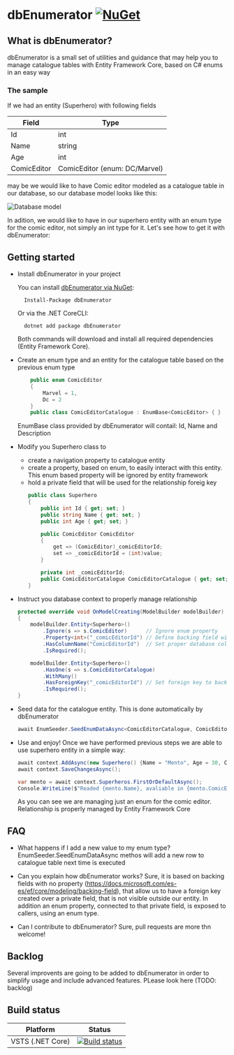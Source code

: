 # dbEnumerator  [![NuGet](https://img.shields.io/badge/nuget-0.9-blue.svg)](https://www.nuget.org/packages/dbEnumerator/)

## What is dbEnumerator?

dbEnumerator is a small set of utilities and guidance that may help you to manage catalogue tables with Entity Framework Core, based on C# enums in an easy way

### The sample

If we had an entity (Superhero) with following fields

|Field   | Type  |
|---|---|
| Id  | int  |
| Name | string  |
| Age | int  |
| ComicEditor | ComicEditor (enum: DC/Marvel)  |

may be we would like to have Comic editor modeled as a catalogue table in our database, so our database model looks like this:

![Database model](/snavarropino/dbEnumerator/blob/master/docs/images/Superhero_Diagram1.png?raw=true)

In adition, we would like to have in our superhero entity with an enum type for the comic editor, not simply an int type for it. Let's see how to get it with dbEnumerator:

## Getting started

- Install dbEnumerator in your project

    You can install [dbEnumerator via NuGet](https://www.nuget.org/packages/dbEnumerator):

        Install-Package dbEnumerator

    Or via the .NET CoreCLI:

        dotnet add package dbEnumerator

    Both commands will download and install all required dependencies (Entity Framework Core).

- Create an enum type and an entity for the catalogue table based on the previous enum type

    ```C#
        public enum ComicEditor
        {
            Marvel = 1,
            Dc = 2
        }
        public class ComicEditorCatalogue : EnumBase<ComicEditor> { }
    ```
    EnumBase class provided by dbEnumerator will contail: Id, Name and Description

- Modify you Superhero class to
  - create a navigation property to catalogue entity
  - create a property, based on enum, to easily interact with this entity.  This enum based property will be ignored by entity framework
  - hold a private field that will be used for the relationship foreig key
    ```C#
    public class Superhero
    {
        public int Id { get; set; }
        public string Name { get; set; }
        public int Age { get; set; }

        public ComicEditor ComicEditor
        {
            get => (ComicEditor)_comicEditorId;
            set => _comicEditorId = (int)value;
        }

        private int _comicEditorId;
        public ComicEditorCatalogue ComicEditorCatalogue { get; set; }
    }
    ```

- Instruct you database context to properly manage relationship

    ```C#
    protected override void OnModelCreating(ModelBuilder modelBuilder)
    {
        modelBuilder.Entity<Superhero>()
            .Ignore(s => s.ComicEditor)      // Ignore enum property
            .Property<int>("_comicEditorId") // Define backing field with no property
            .HasColumnName("ComicEditorId")  // Set proper database column name for foreign key
            .IsRequired();

        modelBuilder.Entity<Superhero>()
            .HasOne(s => s.ComicEditorCatalogue)
            .WithMany()
            .HasForeignKey("_comicEditorId") // Set foreign key to backing field
            .IsRequired();
    }
    ```

- Seed data for the catalogue entity. This is done automatically by dbEnumerator

    ```C#
    await EnumSeeder.SeedEnumDataAsync<ComicEditorCatalogue, ComicEditor>(context.ComicEditors);
    ```

- Use and enjoy!
    Once we have performed previous steps we are able to use superhero entity in a simple way:

    ```C#
    await context.AddAsync(new Superhero() {Name = "Mento", Age = 30, ComicEditor = ComicEditor.Dc});
    await context.SaveChangesAsync();

    var mento = await context.Superheros.FirstOrDefaultAsync();
    Console.WriteLine($"Readed {mento.Name}, avaliable in {mento.ComicEditor} comics");
    ```
    As you can see we are managing just an enum for the comic editor. Relationship is properly managed by Entity Framework Core

## FAQ

- What happens if I add a new value to my enum type?
EnumSeeder.SeedEnumDataAsync methos will add a new row to catalogue table next time is executed

- Can you explain how dbEnumerator works?
Sure, it is based on backing fields with no property (https://docs.microsoft.com/es-es/ef/core/modeling/backing-field), that allow us to have a foreign key created over a private field, that is not visible outside our entity.
In addition an enum property, connected to that private field, is exposed to callers, using an enum type.

- Can I contribute to dbEnumerator?
Sure, pull requests are more thn welcome!

## Backlog

Several improvents are going to be added to dbEnumerator in order to simplify usage and include advanced features. PLease look here (TODO: backlog)

## Build status

| Platform                    | Status                                                                                                                                  |
|-----------------------------|-----------------------------------------------------------------------------------------------------------------------------------------|
| VSTS (.NET Core) | [![Build status](https://ci.appveyor.com/api/projects/status/nxoyeq5r03tk6cpq/branch/master?svg=true)](https://ci.appveyor.com/project/lurumad/aspnetcore-health/branch/master) |
